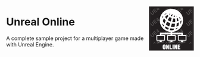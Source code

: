 <a href="https://github.com/JasperDre/Unreal-Online"><img src="Resources/Icon_Online192.png" align="right" width="120" height="120" alt="Unreal Online" title="Unreal Online"></a>

# Unreal Online
A complete sample project for a multiplayer game made with Unreal Engine.
